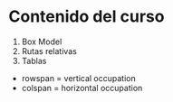 # Contenido del curso

1. Box Model
2. Rutas relativas
3. Tablas
 * rowspan = vertical occupation
 * colspan = horizontal occupation